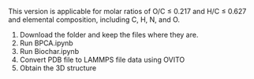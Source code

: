 This version is applicable for molar ratios of O/C ≤ 0.217 and H/C ≤ 0.627 and elemental composition, including C, H, N, and O.
1. Download the folder and keep the files where they are. 
2. Run BPCA.ipynb
3. Run Biochar.ipynb
4. Convert PDB file to LAMMPS file data using OVITO
5. Obtain the 3D structure

